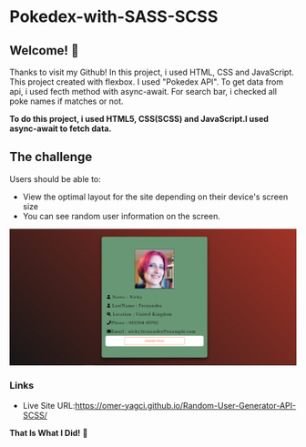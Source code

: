 # Pokedex-with-SASS-SCSS


## Welcome! 👋

Thanks to visit my Github! In this project, i used HTML, CSS and JavaScript. This project created with flexbox. I used "Pokedex API". To get data from api, i used fecth method with async-await. For search bar, i checked all poke names if matches or not. 

**To do this project, i used HTML5, CSS(SCSS) and JavaScript.I used async-await to fetch data.**

## The challenge

Users should be able to:

- View the optimal layout for the site depending on their device's screen size
- You can see random user information on the screen.


![./screenshot.png](randomm.png)

### Links

- Live Site URL:https://omer-yagci.github.io/Random-User-Generator-API-SCSS/



**That Is What I Did!** 🚀
